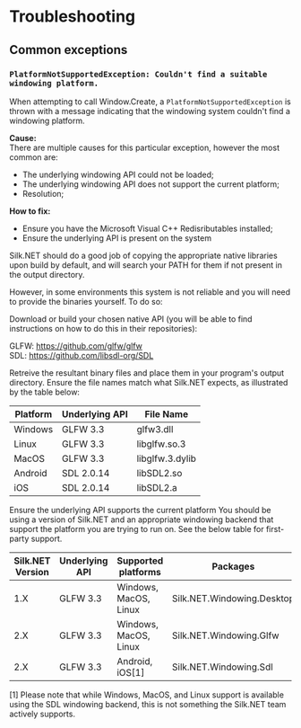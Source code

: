 # Troubleshooting

## Common exceptions

### `PlatformNotSupportedException: Couldn't find a suitable windowing platform.`
When attempting to call Window.Create, a `PlatformNotSupportedException` is thrown with a message indicating that the windowing system couldn't find a windowing platform.

**Cause:** \
There are multiple causes for this particular exception, however the most common are:

- The underlying windowing API could not be loaded;
- The underlying windowing API does not support the current platform;
- Resolution;

**How to fix:**
- Ensure you have the Microsoft Visual C++ Redisributables installed;
- Ensure the underlying API is present on the system

Silk.NET should do a good job of copying the appropriate native libraries upon build by default, and will search your PATH for them if not present in the output directory.

However, in some environments this system is not reliable and you will need to provide the binaries yourself. To do so:

Download or build your chosen native API (you will be able to find instructions on how to do this in their repositories):

GLFW: https://github.com/glfw/glfw \
SDL: https://github.com/libsdl-org/SDL

Retreive the resultant binary files and place them in your program's output directory.
Ensure the file names match what Silk.NET expects, as illustrated by the table below:

| Platform      | Underlying API     | File Name       |
|---------------|--------------------|-----------------|
| Windows       | GLFW 3.3           | glfw3.dll       |
| Linux         | GLFW 3.3           | libglfw.so.3    |
| MacOS         | GLFW 3.3           | libglfw.3.dylib |
| Android       | SDL 2.0.14         | libSDL2.so      |
| iOS           | SDL 2.0.14         | libSDL2.a       |

Ensure the underlying API supports the current platform
You should be using a version of Silk.NET and an appropriate windowing backend that support the platform you are trying to run on. See the below table for first-party support.

| Silk.NET Version | Underlying API | Supported platforms   | Packages                    |
|------------------|----------------|-----------------------|-----------------------------|
| 1.X              | GLFW 3.3       | Windows, MacOS, Linux | Silk.NET.Windowing.Desktop  |
| 2.X              | GLFW 3.3       | Windows, MacOS, Linux | Silk.NET.Windowing.Glfw     |
| 2.X              | GLFW 3.3       | Android, iOS[1]       | Silk.NET.Windowing.Sdl      |

[1] Please note that while Windows, MacOS, and Linux support is available using the SDL windowing backend, this is not something the Silk.NET team actively supports.

